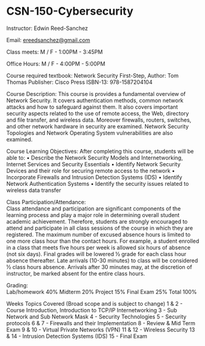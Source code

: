 # CSN-150-Cybersecurity
 
Instructor: Edwin Reed-Sanchez

Email:	ereedsanchez@gmail.com

Class meets: M / F  -  1:00PM - 3:45PM

Office Hours: M / F - 4:00PM - 5:00PM

Course required textbook: 
Network Security First-Step, 
Author: Tom Thomas
Publisher: Cisco Press
ISBN-13: 978-1587204104 

Course Description: 
This course is provides a fundamental overview of Network Security. It covers authentication methods, common network attacks and how to safeguard against them. It also covers important security aspects related to the use of remote access, the Web, directory and file transfer, and wireless data. Moreover firewalls, routers, switches, and other network hardware in security are examined. Network Security Topologies and Network Operating System vulnerabilities are also examined.

Course Learning Objectives:
After completing this course, students will be able to:
	•	Describe the Network Security Models and Internetworking, Internet Services and Security Essentials
	•	Identify Network Security Devices and their role for securing remote access to the network
	•	Incorporate Firewalls and Intrusion Detection Systems (IDS)
	•	Identify Network Authentication Systems
	•	Identify the security issues related to wireless data transfer

Class Participation/Attendance:  
Class attendance and participation are significant components of the learning process and play a major role in determining overall student academic achievement. Therefore, students are strongly encouraged to attend and participate in all class sessions of the course in which they are registered. The maximum number of excused absence hours is limited to one more class hour than the contact hours. For example, a student enrolled in a class that meets five hours per week is allowed six hours of absence (not six days). Final grades will be lowered ½ grade for each class hour absence thereafter. Late arrivals (10-30 minutes) to class will be considered ½ class hours absence. Arrivals after 30 minutes may, at the discretion of instructor, be marked absent for the entire class hours.

Grading:  
Lab/homework  40%
Midterm 	   20%
Project                 15%
Final Exam 	   25%
Total		100%


Weeks
Topics Covered (Broad scope and is subject to change)
1 & 2 - Course Introduction, Introduction to TCP/IP Internetworking
3 - Sub Network and Sub Network Mask
4 - Security Technologies
5 - Security protocols
6 & 7 - Firewalls and their Implementation
8 - Review & Mid Term Exam
9 & 10 - Virtual Private Networks (VPN)
11 & 12 - Wireless Security
13 & 14 - Intrusion Detection Systems (IDS)
15 - Final Exam

